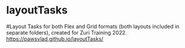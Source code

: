 # layoutTasks

#Layout Tasks for both Flex and Grid formats (both layouts included in separate folders), created for Zuri Training 2022.
https://pawsvlad.github.io/layoutTasks/
